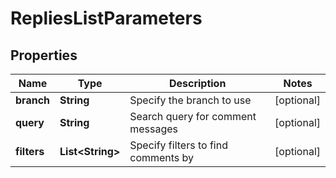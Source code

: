 

# RepliesListParameters

## Properties

Name | Type | Description | Notes
------------ | ------------- | ------------- | -------------
**branch** | **String** | Specify the branch to use |  [optional]
**query** | **String** | Search query for comment messages |  [optional]
**filters** | **List&lt;String&gt;** | Specify filters to find comments by |  [optional]



